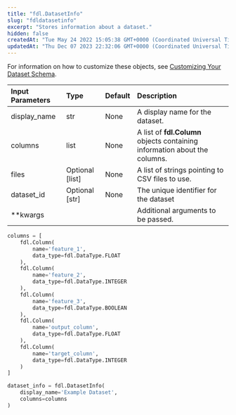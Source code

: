 ```yaml
---
title: "fdl.DatasetInfo"
slug: "fdldatasetinfo"
excerpt: "Stores information about a dataset."
hidden: false
createdAt: "Tue May 24 2022 15:05:38 GMT+0000 (Coordinated Universal Time)"
updatedAt: "Thu Dec 07 2023 22:32:06 GMT+0000 (Coordinated Universal Time)"
---
```

For information on how to customize these objects, see [Customizing Your Dataset Schema](doc:customizing-your-dataset-schema).

| Input Parameters | Type            | Default | Description                                                                |
| :--------------- | :-------------- | :------ | :------------------------------------------------------------------------- |
| display_name     | str             | None    | A display name for the dataset.                                            |
| columns          | list            | None    | A list of **fdl.Column** objects containing information about the columns. |
| files            | Optional [list] | None    | A list of strings pointing to CSV files to use.                            |
| dataset_id       | Optional [str]  | None    | The unique identifier for the dataset                                      |
| \*\*kwargs       |                 |         | Additional arguments to be passed.                                         |

```python Usage
columns = [
    fdl.Column(
        name='feature_1',
        data_type=fdl.DataType.FLOAT
    ),
    fdl.Column(
        name='feature_2',
        data_type=fdl.DataType.INTEGER
    ),
    fdl.Column(
        name='feature_3',
        data_type=fdl.DataType.BOOLEAN
    ),
    fdl.Column(
        name='output_column',
        data_type=fdl.DataType.FLOAT
    ),
    fdl.Column(
        name='target_column',
        data_type=fdl.DataType.INTEGER
    )
]

dataset_info = fdl.DatasetInfo(
    display_name='Example Dataset',
    columns=columns
)
```
